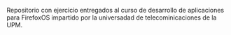 Repositorio con ejercicio entregados al curso de desarrollo de aplicaciones para FirefoxOS impartido por la universadad de telecominicaciones de la UPM.
